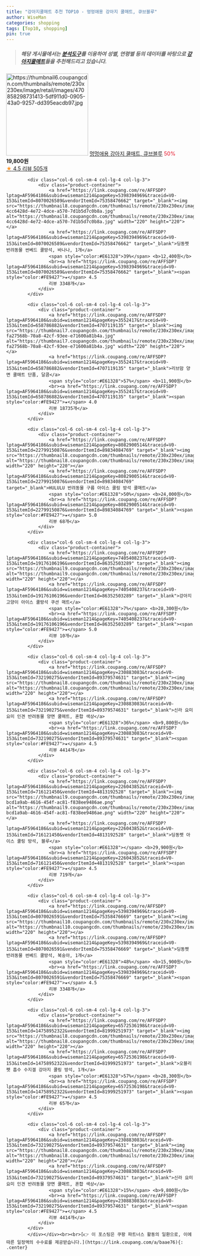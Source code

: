 ```yaml
---
title: "강아지쿨매트 추천 TOP10 - 멍멍애용 강아지 쿨매트, 큐브블루"
author: WiseMan
categories: shopping
tags: [Top10, shopping]
pin: true
---
```


> ##### 해당 게시물에서는 [**분석도구**](https://itemscout.io/)를 이용하여 **성별**, **연령별** 등의 데이터를 바탕으로 [**강아지쿨매트**](https://link.coupang.com/a/baae76)들을 추천해드리고 있습니다.
<div class="container"><div class="row">
            <div class="col-6 col-sm-4 col-lg-4 col-lg-3">
                <div class="product-container">
                    <a href="https://link.coupang.com/re/AFFSDP?lptag=AF5964186&subid=wiseman1214&pageKey=7230712099&traceid=V0-153&itemId=18344851160&vendorItemId=85927156622" target="_blank"><img src="https://thumbnail6.coupangcdn.com/thumbnails/remote/230x230ex/image/retail/images/470858298731413-5df911d0-0905-43a0-9257-dd395eacdb97.jpg" alt="https://thumbnail6.coupangcdn.com/thumbnails/remote/230x230ex/image/retail/images/470858298731413-5df911d0-0905-43a0-9257-dd395eacdb97.jpg" width="220" height="220"></a>
                    <a href="https://link.coupang.com/re/AFFSDP?lptag=AF5964186&subid=wiseman1214&pageKey=7230712099&traceid=V0-153&itemId=18344851160&vendorItemId=85927156622" target="_blank">멍멍애용 강아지 쿨매트, 큐브블루</a>
                    <span style="color:#E61328">50%</span> <b>19,800원</b>
                    <br><a href="https://link.coupang.com/re/AFFSDP?lptag=AF5964186&subid=wiseman1214&pageKey=7230712099&traceid=V0-153&itemId=18344851160&vendorItemId=85927156622" target="_blank"><span style="color:#FE9427">★</span> 4.5
                    리뷰 505개</a>
                </div>
            </div>
            
            <div class="col-6 col-sm-4 col-lg-4 col-lg-3">
                <div class="product-container">
                    <a href="https://link.coupang.com/re/AFFSDP?lptag=AF5964186&subid=wiseman1214&pageKey=5398394969&traceid=V0-153&itemId=8070026589&vendorItemId=75358476662" target="_blank"><img src="https://thumbnail8.coupangcdn.com/thumbnails/remote/230x230ex/image/retail/images/5042993741961939-4cc6428d-4e72-4dce-a570-7d1b5d7c0b8a.jpg" alt="https://thumbnail8.coupangcdn.com/thumbnails/remote/230x230ex/image/retail/images/5042993741961939-4cc6428d-4e72-4dce-a570-7d1b5d7c0b8a.jpg" width="220" height="220"></a>
                    <a href="https://link.coupang.com/re/AFFSDP?lptag=AF5964186&subid=wiseman1214&pageKey=5398394969&traceid=V0-153&itemId=8070026589&vendorItemId=75358476662" target="_blank">딩동펫 반려동물 썬베드 쿨방석, 바나나, 1개</a>
                    <span style="color:#E61328">39%</span> <b>12,400원</b>
                    <br><a href="https://link.coupang.com/re/AFFSDP?lptag=AF5964186&subid=wiseman1214&pageKey=5398394969&traceid=V0-153&itemId=8070026589&vendorItemId=75358476662" target="_blank"><span style="color:#FE9427">★</span> 4.5
                    리뷰 3348개</a>
                </div>
            </div>
            
            <div class="col-6 col-sm-4 col-lg-4 col-lg-3">
                <div class="product-container">
                    <a href="https://link.coupang.com/re/AFFSDP?lptag=AF5964186&subid=wiseman1214&pageKey=3552417&traceid=V0-153&itemId=658786882&vendorItemId=4707119135" target="_blank"><img src="https://thumbnail7.coupangcdn.com/thumbnails/remote/230x230ex/image/retail/images/6670747163107889-fa27568b-70a8-42cf-93ee-e71600a81b4a.jpg" alt="https://thumbnail7.coupangcdn.com/thumbnails/remote/230x230ex/image/retail/images/6670747163107889-fa27568b-70a8-42cf-93ee-e71600a81b4a.jpg" width="220" height="220"></a>
                    <a href="https://link.coupang.com/re/AFFSDP?lptag=AF5964186&subid=wiseman1214&pageKey=3552417&traceid=V0-153&itemId=658786882&vendorItemId=4707119135" target="_blank">리브맘 양면 쿨매트 단품, 달콤</a>
                    <span style="color:#E61328">57%</span> <b>11,900원</b>
                    <br><a href="https://link.coupang.com/re/AFFSDP?lptag=AF5964186&subid=wiseman1214&pageKey=3552417&traceid=V0-153&itemId=658786882&vendorItemId=4707119135" target="_blank"><span style="color:#FE9427">★</span> 4.0
                    리뷰 18735개</a>
                </div>
            </div>
            
            <div class="col-6 col-sm-4 col-lg-4 col-lg-3">
                <div class="product-container">
                    <a href="https://link.coupang.com/re/AFFSDP?lptag=AF5964186&subid=wiseman1214&pageKey=8082900514&traceid=V0-153&itemId=22799150876&vendorItemId=89834084769" target="_blank"><img src="https://thumbnail8.coupangcdn.com/thumbnails/remote/230x230ex/image/vendor_inventory/c82f/cd96023dd70064da6ebd8d5cb3c7ce592fd7c1b8549738b3bd0427a45752.jpg" alt="https://thumbnail8.coupangcdn.com/thumbnails/remote/230x230ex/image/vendor_inventory/c82f/cd96023dd70064da6ebd8d5cb3c7ce592fd7c1b8549738b3bd0427a45752.jpg" width="220" height="220"></a>
                    <a href="https://link.coupang.com/re/AFFSDP?lptag=AF5964186&subid=wiseman1214&pageKey=8082900514&traceid=V0-153&itemId=22799150876&vendorItemId=89834084769" target="_blank">HULULU 반려동물 구름 아이스 쿨링 방석 쿨매트</a>
                    <span style="color:#E61328">50%</span> <b>24,000원</b>
                    <br><a href="https://link.coupang.com/re/AFFSDP?lptag=AF5964186&subid=wiseman1214&pageKey=8082900514&traceid=V0-153&itemId=22799150876&vendorItemId=89834084769" target="_blank"><span style="color:#FE9427">★</span> 5.0
                    리뷰 68개</a>
                </div>
            </div>
            
            <div class="col-6 col-sm-4 col-lg-4 col-lg-3">
                <div class="product-container">
                    <a href="https://link.coupang.com/re/AFFSDP?lptag=AF5964186&subid=wiseman1214&pageKey=7405408237&traceid=V0-153&itemId=19176106196&vendorItemId=86352503289" target="_blank"><img src="https://thumbnail9.coupangcdn.com/thumbnails/remote/230x230ex/image/vendor_inventory/acca/89a40843d7b297ec1511ed957500c50f70d6334743adee88dbc49ddea4fa.png" alt="https://thumbnail9.coupangcdn.com/thumbnails/remote/230x230ex/image/vendor_inventory/acca/89a40843d7b297ec1511ed957500c50f70d6334743adee88dbc49ddea4fa.png" width="220" height="220"></a>
                    <a href="https://link.coupang.com/re/AFFSDP?lptag=AF5964186&subid=wiseman1214&pageKey=7405408237&traceid=V0-153&itemId=19176106196&vendorItemId=86352503289" target="_blank">강아지 고양이 아이스 쿨방석 쿠션 매트</a>
                    <span style="color:#E61328">7%</span> <b>28,300원</b>
                    <br><a href="https://link.coupang.com/re/AFFSDP?lptag=AF5964186&subid=wiseman1214&pageKey=7405408237&traceid=V0-153&itemId=19176106196&vendorItemId=86352503289" target="_blank"><span style="color:#FE9427">★</span> 5.0
                    리뷰 10개</a>
                </div>
            </div>
            
            <div class="col-6 col-sm-4 col-lg-4 col-lg-3">
                <div class="product-container">
                    <a href="https://link.coupang.com/re/AFFSDP?lptag=AF5964186&subid=wiseman1214&pageKey=230883083&traceid=V0-153&itemId=732190275&vendorItemId=89379574631" target="_blank"><img src="https://thumbnail8.coupangcdn.com/thumbnails/remote/230x230ex/image/vendor_inventory/3a72/9df7b105b3ccce7510de35fe47af73179463ad399a8debb256e1d2c4130f.jpg" alt="https://thumbnail8.coupangcdn.com/thumbnails/remote/230x230ex/image/vendor_inventory/3a72/9df7b105b3ccce7510de35fe47af73179463ad399a8debb256e1d2c4130f.jpg" width="220" height="220"></a>
                    <a href="https://link.coupang.com/re/AFFSDP?lptag=AF5964186&subid=wiseman1214&pageKey=230883083&traceid=V0-153&itemId=732190275&vendorItemId=89379574631" target="_blank">신라 요미요미 인견 반려동물 양면 쿨매트, 혼합 색상</a>
                    <span style="color:#E61328">36%</span> <b>9,800원</b>
                    <br><a href="https://link.coupang.com/re/AFFSDP?lptag=AF5964186&subid=wiseman1214&pageKey=230883083&traceid=V0-153&itemId=732190275&vendorItemId=89379574631" target="_blank"><span style="color:#FE9427">★</span> 4.5
                    리뷰 4414개</a>
                </div>
            </div>
            
            <div class="col-6 col-sm-4 col-lg-4 col-lg-3">
                <div class="product-container">
                    <a href="https://link.coupang.com/re/AFFSDP?lptag=AF5964186&subid=wiseman1214&pageKey=226043852&traceid=V0-153&itemId=716121450&vendorItemId=4813192528" target="_blank"><img src="https://thumbnail9.coupangcdn.com/thumbnails/remote/230x230ex/image/retail/images/461147741751584-bcd1a9ab-4616-454f-ac81-f838ee9486ae.png" alt="https://thumbnail9.coupangcdn.com/thumbnails/remote/230x230ex/image/retail/images/461147741751584-bcd1a9ab-4616-454f-ac81-f838ee9486ae.png" width="220" height="220"></a>
                    <a href="https://link.coupang.com/re/AFFSDP?lptag=AF5964186&subid=wiseman1214&pageKey=226043852&traceid=V0-153&itemId=716121450&vendorItemId=4813192528" target="_blank">딩동펫 아이스 쿨링 방석, 블루</a>
                    <span style="color:#E61328"></span> <b>29,900원</b>
                    <br><a href="https://link.coupang.com/re/AFFSDP?lptag=AF5964186&subid=wiseman1214&pageKey=226043852&traceid=V0-153&itemId=716121450&vendorItemId=4813192528" target="_blank"><span style="color:#FE9427">★</span> 4.5
                    리뷰 719개</a>
                </div>
            </div>
            
            <div class="col-6 col-sm-4 col-lg-4 col-lg-3">
                <div class="product-container">
                    <a href="https://link.coupang.com/re/AFFSDP?lptag=AF5964186&subid=wiseman1214&pageKey=5398394969&traceid=V0-153&itemId=8070026591&vendorItemId=75358476669" target="_blank"><img src="https://thumbnail10.coupangcdn.com/thumbnails/remote/230x230ex/image/rs_quotation_api/mefey6qu/7af622777bdc4ea29ff01c3d5d65217b.jpg" alt="https://thumbnail10.coupangcdn.com/thumbnails/remote/230x230ex/image/rs_quotation_api/mefey6qu/7af622777bdc4ea29ff01c3d5d65217b.jpg" width="220" height="220"></a>
                    <a href="https://link.coupang.com/re/AFFSDP?lptag=AF5964186&subid=wiseman1214&pageKey=5398394969&traceid=V0-153&itemId=8070026591&vendorItemId=75358476669" target="_blank">딩동펫 반려동물 썬베드 쿨방석, 복숭아, 1개</a>
                    <span style="color:#E61328">48%</span> <b>15,900원</b>
                    <br><a href="https://link.coupang.com/re/AFFSDP?lptag=AF5964186&subid=wiseman1214&pageKey=5398394969&traceid=V0-153&itemId=8070026591&vendorItemId=75358476669" target="_blank"><span style="color:#FE9427">★</span> 4.5
                    리뷰 3348개</a>
                </div>
            </div>
            
            <div class="col-6 col-sm-4 col-lg-4 col-lg-3">
                <div class="product-container">
                    <a href="https://link.coupang.com/re/AFFSDP?lptag=AF5964186&subid=wiseman1214&pageKey=6572536198&traceid=V0-153&itemId=14758952322&vendorItemId=81999251973" target="_blank"><img src="https://thumbnail8.coupangcdn.com/thumbnails/remote/230x230ex/image/vendor_inventory/fdd9/0f60e63efa4f76da8e136a9582ada988e90fcaa9eedba16d849e02dd24b9.jpg" alt="https://thumbnail8.coupangcdn.com/thumbnails/remote/230x230ex/image/vendor_inventory/fdd9/0f60e63efa4f76da8e136a9582ada988e90fcaa9eedba16d849e02dd24b9.jpg" width="220" height="220"></a>
                    <a href="https://link.coupang.com/re/AFFSDP?lptag=AF5964186&subid=wiseman1214&pageKey=6572536198&traceid=V0-153&itemId=14758952322&vendorItemId=81999251973" target="_blank">오블리펫 흡수 수지겔 강아지 쿨링 방석, 1개</a>
                    <span style="color:#E61328">57%</span> <b>28,300원</b>
                    <br><a href="https://link.coupang.com/re/AFFSDP?lptag=AF5964186&subid=wiseman1214&pageKey=6572536198&traceid=V0-153&itemId=14758952322&vendorItemId=81999251973" target="_blank"><span style="color:#FE9427">★</span> 4.5
                    리뷰 65개</a>
                </div>
            </div>
            
            <div class="col-6 col-sm-4 col-lg-4 col-lg-3">
                <div class="product-container">
                    <a href="https://link.coupang.com/re/AFFSDP?lptag=AF5964186&subid=wiseman1214&pageKey=230883083&traceid=V0-153&itemId=732190275&vendorItemId=89379574631" target="_blank"><img src="https://thumbnail8.coupangcdn.com/thumbnails/remote/230x230ex/image/vendor_inventory/3a72/9df7b105b3ccce7510de35fe47af73179463ad399a8debb256e1d2c4130f.jpg" alt="https://thumbnail8.coupangcdn.com/thumbnails/remote/230x230ex/image/vendor_inventory/3a72/9df7b105b3ccce7510de35fe47af73179463ad399a8debb256e1d2c4130f.jpg" width="220" height="220"></a>
                    <a href="https://link.coupang.com/re/AFFSDP?lptag=AF5964186&subid=wiseman1214&pageKey=230883083&traceid=V0-153&itemId=732190275&vendorItemId=89379574631" target="_blank">신라 요미요미 인견 반려동물 양면 쿨매트, 혼합 색상</a>
                    <span style="color:#E61328">15%</span> <b>9,800원</b>
                    <br><a href="https://link.coupang.com/re/AFFSDP?lptag=AF5964186&subid=wiseman1214&pageKey=230883083&traceid=V0-153&itemId=732190275&vendorItemId=89379574631" target="_blank"><span style="color:#FE9427">★</span> 4.5
                    리뷰 4414개</a>
                </div>
            </div>
            </div></div><br><br>[👉 이 포스팅은 쿠팡 파트너스 활동의 일환으로, 이에 따른 일정액의 수수료를 제공받습니다.](https://link.coupang.com/a/baae76){: .center}